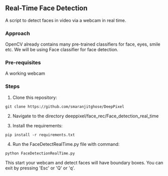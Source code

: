 ## Real-Time Face Detection

A script to detect faces in video via a webcam in real time.

### Approach

OpenCV already contains many pre-trained classifiers for face, eyes, smile etc. We will be using Face classifier for face detection. 

### Pre-requisites

A working webcam

### Steps

1) Clone this repository:
```
git clone https://github.com/smaranjitghose/DeepPixel
```

2) Navigate to the directory deeppixel/face_rec/Face_detection_real_time


3) Install the requirements:
```
pip install -r requirements.txt 
```

4) Run the FaceDetectRealTime.py file with command:

```
python FaceDetectionRealTime.py 

```

This start your webcam and detect faces will have boundary boxes.
You can exit by pressing 'Esc' or 'Q' or 'q'. 
